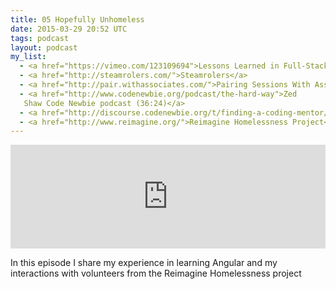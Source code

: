 ```yaml
---
title: 05 Hopefully Unhomeless
date: 2015-03-29 20:52 UTC
tags: podcast
layout: podcast
my_list:
  - <a href="https://vimeo.com/123109694">Lessons Learned in Full-Stack JavaScript Development (Sympatica Medicine)</a>
  - <a href="http://steamrolers.com/">Steamrolers</a> 
  - <a href="http://pair.withassociates.com/">Pairing Sessions With Associates</a>
  - <a href="http://www.codenewbie.org/podcast/the-hard-way">Zed
   Shaw Code Newbie podcast (36:24)</a>
  - <a href="http://discourse.codenewbie.org/t/finding-a-coding-mentor/56">Finding a Code Mentor</a> 
  - <a href="http://www.reimagine.org/">Reimagine Homelessness Project</a>
---
```

<iframe width="100%" height="166" scrolling="no" frameborder="no" src="https://w.soundcloud.com/player/?url=https%3A//api.soundcloud.com/tracks/198300539&amp;color=ff9900&amp;auto_play=false&amp;hide_related=false&amp;show_comments=true&amp;show_user=true&amp;show_reposts=false"></iframe>

In this episode I share my experience in learning Angular and my interactions with volunteers from the Reimagine Homelessness project
